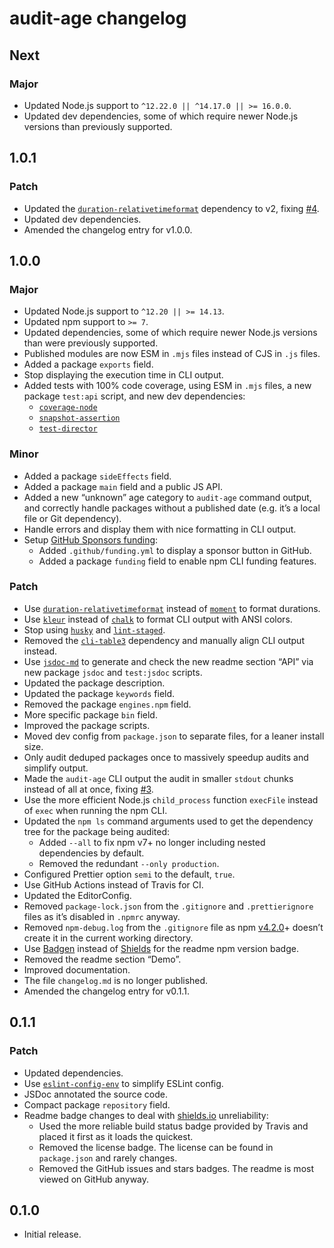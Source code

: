 # audit-age changelog

## Next

### Major

- Updated Node.js support to `^12.22.0 || ^14.17.0 || >= 16.0.0`.
- Updated dev dependencies, some of which require newer Node.js versions than previously supported.

## 1.0.1

### Patch

- Updated the [`duration-relativetimeformat`](https://npm.im/duration-relativetimeformat) dependency to v2, fixing [#4](https://github.com/jaydenseric/audit-age/issues/4).
- Updated dev dependencies.
- Amended the changelog entry for v1.0.0.

## 1.0.0

### Major

- Updated Node.js support to `^12.20 || >= 14.13`.
- Updated npm support to `>= 7`.
- Updated dependencies, some of which require newer Node.js versions than were previously supported.
- Published modules are now ESM in `.mjs` files instead of CJS in `.js` files.
- Added a package `exports` field.
- Stop displaying the execution time in CLI output.
- Added tests with 100% code coverage, using ESM in `.mjs` files, a new package `test:api` script, and new dev dependencies:
  - [`coverage-node`](https://npm.im/coverage-node)
  - [`snapshot-assertion`](https://npm.im/snapshot-assertion)
  - [`test-director`](https://npm.im/test-director)

### Minor

- Added a package `sideEffects` field.
- Added a package `main` field and a public JS API.
- Added a new “unknown” age category to `audit-age` command output, and correctly handle packages without a published date (e.g. it’s a local file or Git dependency).
- Handle errors and display them with nice formatting in CLI output.
- Setup [GitHub Sponsors funding](https://github.com/sponsors/jaydenseric):
  - Added `.github/funding.yml` to display a sponsor button in GitHub.
  - Added a package `funding` field to enable npm CLI funding features.

### Patch

- Use [`duration-relativetimeformat`](https://npm.im/duration-relativetimeformat) instead of [`moment`](https://npm.im/moment) to format durations.
- Use [`kleur`](https://npm.im/kleur) instead of [`chalk`](https://npm.im/chalk) to format CLI output with ANSI colors.
- Stop using [`husky`](https://npm.im/husky) and [`lint-staged`](https://npm.im/lint-staged).
- Removed the [`cli-table3`](https://npm.im/cli-table3) dependency and manually align CLI output instead.
- Use [`jsdoc-md`](https://npm.im/jsdoc-md) to generate and check the new readme section “API” via new package `jsdoc` and `test:jsdoc` scripts.
- Updated the package description.
- Updated the package `keywords` field.
- Removed the package `engines.npm` field.
- More specific package `bin` field.
- Improved the package scripts.
- Moved dev config from `package.json` to separate files, for a leaner install size.
- Only audit deduped packages once to massively speedup audits and simplify output.
- Made the `audit-age` CLI output the audit in smaller `stdout` chunks instead of all at once, fixing [#3](https://github.com/jaydenseric/audit-age/issues/3).
- Use the more efficient Node.js `child_process` function `execFile` instead of `exec` when running the npm CLI.
- Updated the `npm ls` command arguments used to get the dependency tree for the package being audited:
  - Added `--all` to fix npm v7+ no longer including nested dependencies by default.
  - Removed the redundant `--only production`.
- Configured Prettier option `semi` to the default, `true`.
- Use GitHub Actions instead of Travis for CI.
- Updated the EditorConfig.
- Removed `package-lock.json` from the `.gitignore` and `.prettierignore` files as it’s disabled in `.npmrc` anyway.
- Removed `npm-debug.log` from the `.gitignore` file as npm [v4.2.0](https://github.com/npm/npm/releases/tag/v4.2.0)+ doesn’t create it in the current working directory.
- Use [Badgen](https://badgen.net) instead of [Shields](https://shields.io) for the readme npm version badge.
- Removed the readme section “Demo”.
- Improved documentation.
- The file `changelog.md` is no longer published.
- Amended the changelog entry for v0.1.1.

## 0.1.1

### Patch

- Updated dependencies.
- Use [`eslint-config-env`](https://npm.im/eslint-config-env) to simplify ESLint config.
- JSDoc annotated the source code.
- Compact package `repository` field.
- Readme badge changes to deal with [shields.io](https://shields.io) unreliability:
  - Used the more reliable build status badge provided by Travis and placed it first as it loads the quickest.
  - Removed the license badge. The license can be found in `package.json` and rarely changes.
  - Removed the GitHub issues and stars badges. The readme is most viewed on GitHub anyway.

## 0.1.0

- Initial release.
